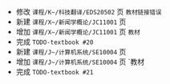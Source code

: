 - 修改 `课程/K~/科技翻译/EDS20502` 页 `教材链接错误`
- 新建 `课程/X~/新闻学概论/JC11001` 页
- 增加 `课程/X~/新闻学概论/JC11001` 页 `教材`
- 完成 `TODO-textbook #20`
- 新建 `课程/J~/计算机系统/SE10004` 页
- 增加 `课程/J~/计算机系统/SE10004` 页 `教材
- 完成 `TODO-textbook #21`